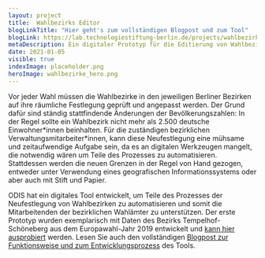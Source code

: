 ```yaml
---
layout: project
title:  Wahlbezirks Editor
blogLinkTitle: "Hier geht's zum vollständigen Blogpost und zum Tool"
blogLink: https://lab.technologiestiftung-berlin.de/projects/wahlbezirke/de/
metaDescription: Ein digitaler Prototyp für die Editierung von Wahlbezirken
date: 2021-01-05
visible: true
indexImage: placeholder.png
heroImage: wahlbezirke_hero.png
---
```


Vor jeder Wahl müssen die Wahlbezirke in den jeweiligen Berliner Bezirken auf ihre räumliche Festlegung geprüft und angepasst werden. Der Grund dafür sind ständig stattfindende Änderungen der Bevölkerungszahlen: In der Regel sollte ein Wahlbezirk nicht mehr als 2.500 deutsche Einwohner\*innen beinhalten. Für die zuständigen bezirklichen Verwaltungsmitarbeiter\*innen, kann diese Neufestlegung eine mühsame und zeitaufwendige Aufgabe sein, da es an digitalen Werkzeugen mangelt, die notwendig wären um Teile des Prozesses zu automatisieren. Stattdessen werden die neuen Grenzen in der Regel von Hand gezogen, entweder unter Verwendung eines geografischen Informationssystems oder aber auch mit Stift und Papier.

ODIS hat ein digitales Tool entwickelt, um Teile des Prozesses der Neufestlegung von Wahlbezirken zu automatisieren und somit die Mitarbeitenden der bezirklichen Wahlämter zu unterstützen. Der erste Prototyp wurden exemplarisch mit Daten des Bezirks Tempelhof-Schöneberg aus dem Europawahl-Jahr 2019 entwickelt und [kann hier ausprobiert](http://wahlbezirke.odis-berlin.de) werden. Lesen Sie auch den vollständigen [Blogpost zur Funktionsweise und zum Entwicklungsprozess](https://lab.technologiestiftung-berlin.de/projects/wahlbezirke/de/) des Tools.
